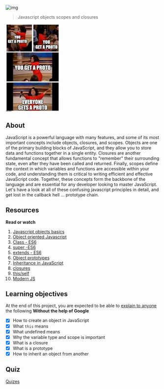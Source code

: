![img](https://assets.imaginablefutures.com/media/images/ALX_Logo.max-200x150.png)
> Javascript objects scopes and  closures

![meme](./you-get-a-proto.jpeg)

## About
JavaScript is a powerful language with many features, and some of its most important concepts include objects, closures, and scopes. Objects are one of the primary building blocks of JavaScript, and they allow you to store data and functions together in a single entity. Closures are another fundamental concept that allows functions to "remember" their surrounding state, even after they have been called and returned. Finally, scopes define the context in which variables and functions are accessible within your code, and understanding them is critical to writing efficient and effective JavaScript code. Together, these concepts form the backbone of the language and are essential for any developer looking to master JavaScript. Let's have a look at all of these confusing javascript principles in detail, and get lost in the callback hell ... prototype chain.

## Resources
__Read or watch__
1. [Javascript objects basics](https://developer.mozilla.org/en-US/docs/Learn/JavaScript/Objects/Basics)
2. [Object oriented Javascript](https://developer.mozilla.org/en-US/docs/Learn/JavaScript/Objects/Classes_in_JavaScript)
3. [Class - ES6](https://developer.mozilla.org/en-US/docs/Web/JavaScript/Reference/Classes)
4. [super -ES6](https://developer.mozilla.org/en-US/docs/Web/JavaScript/Reference/Operators/super)
5. [extends - ES6](https://developer.mozilla.org/en-US/docs/Web/JavaScript/Reference/Classes/extends)
6. [Object prototypes](https://developer.mozilla.org/en-US/docs/Learn/JavaScript/Objects/Object_prototypes)
7. [Inheritance in JavaScript](https://developer.mozilla.org/en-US/docs/Learn/JavaScript/Objects/Classes_in_JavaScript)
8. [closures](https://developer.mozilla.org/en-US/docs/Web/JavaScript/Closures)
9. [this/self](https://alistapart.com/article/getoutbindingsituations/)
10. [Modern JS](https://github.com/mbeaudru/modern-js-cheatsheet)

## Learning objectives
At the end of this project, you are expected to be able to [explain to anyone](https://fs.blog/feynman-learning-technique/) the following  __Without the help of Google__

* [X] How to create an object in JavaScript
* [X] What ```this``` means
* [X] What undefined means
* [X] Why the variable type and scope is important
* [X] What is a closure
* [X] What is a prototype
* [X] How to inherit an object from another

## Quiz
[Quizes](./quiz.md)